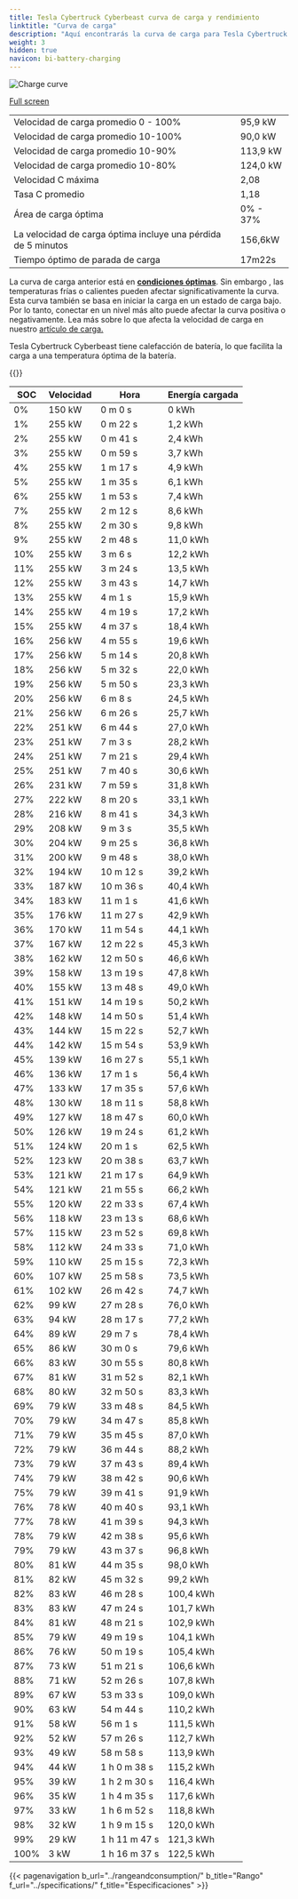 ```yaml
---
title: Tesla Cybertruck Cyberbeast curva de carga y rendimiento
linktitle: "Curva de carga"
description: "Aquí encontrarás la curva de carga para Tesla Cybertruck Cyberbeast."
weight: 3
hidden: true
navicon: bi-battery-charging
---
```

<!-- markdownlint-disable MD033 -->
<img src="/images/models/tesla/cybertruck/cybertruck_cyberbeast/chargingcurve.svg" alt="Charge curve" class="img-fluid">

[Full screen](/images/models/tesla/cybertruck/cybertruck_cyberbeast/chargingcurve.svg)


<table class="table table-striped border">
<tbody>
<tr>
<td>Velocidad de carga promedio 0 - 100%</td><td>95,9 kW</td>
</tr>
<tr>
<td>Velocidad de carga promedio 10-100%</td><td>90,0 kW</td>
</tr>
<tr>
<td>Velocidad de carga promedio 10-90%</td><td>113,9 kW</td>
</tr>
<tr>
<td>Velocidad de carga promedio 10-80%</td><td>124,0 kW</td>
</tr>
<tr>
<td>Velocidad C máxima</td><td>2,08</td>
</tr>
<tr>
<td>Tasa C promedio</td><td>1,18</td>
</tr>
<tr>
<td>Área de carga óptima</td><td>0% - 37%</td>
</tr>
<tr>
<td>La velocidad de carga óptima incluye una pérdida de 5 minutos</td><td>156,6kW</td>
</tr>
<tr>
<td>Tiempo óptimo de parada de carga</td><td>17m22s</td>
</tr>
</tbody>
</table>


La curva de carga anterior está en **[condiciones óptimas](../../../../../technology/battery/charging/#temperatura)**. Sin embargo , las temperaturas frías o calientes pueden afectar significativamente la curva. Esta curva también se basa en iniciar la carga en un estado de carga bajo. Por lo tanto, conectar en un nivel más alto puede afectar la curva positiva o negativamente. Lea más sobre lo que afecta la velocidad de carga en nuestro [artículo de carga.](../../../../../technology/battery/charging/)


Tesla Cybertruck Cyberbeast tiene calefacción de batería, lo que facilita la carga a una temperatura óptima de la batería.


{{<evkxdisplayaddarticle />}}
<table class="table table-striped border">
<thead>
<tr><th>SOC</th><th>Velocidad</th><th>Hora</th><th>Energía cargada</th></tr>
</thead>
<tbody>
<tr>
<td>0%</td><td>150 kW</td><td> 0 m 0 s </td><td>0 kWh </td>
</tr>
<tr>
<td>1%</td><td>255 kW</td><td> 0 m 22 s </td><td>1,2 kWh </td>
</tr>
<tr>
<td>2%</td><td>255 kW</td><td> 0 m 41 s </td><td>2,4 kWh </td>
</tr>
<tr>
<td>3%</td><td>255 kW</td><td> 0 m 59 s </td><td>3,7 kWh </td>
</tr>
<tr>
<td>4%</td><td>255 kW</td><td> 1 m 17 s </td><td>4,9 kWh </td>
</tr>
<tr>
<td>5%</td><td>255 kW</td><td> 1 m 35 s </td><td>6,1 kWh </td>
</tr>
<tr>
<td>6%</td><td>255 kW</td><td> 1 m 53 s </td><td>7,4 kWh </td>
</tr>
<tr>
<td>7%</td><td>255 kW</td><td> 2 m 12 s </td><td>8,6 kWh </td>
</tr>
<tr>
<td>8%</td><td>255 kW</td><td> 2 m 30 s </td><td>9,8 kWh </td>
</tr>
<tr>
<td>9%</td><td>255 kW</td><td> 2 m 48 s </td><td>11,0 kWh </td>
</tr>
<tr>
<td>10%</td><td>255 kW</td><td> 3 m 6 s </td><td>12,2 kWh </td>
</tr>
<tr>
<td>11%</td><td>255 kW</td><td> 3 m 24 s </td><td>13,5 kWh </td>
</tr>
<tr>
<td>12%</td><td>255 kW</td><td> 3 m 43 s </td><td>14,7 kWh </td>
</tr>
<tr>
<td>13%</td><td>255 kW</td><td> 4 m 1 s </td><td>15,9 kWh </td>
</tr>
<tr>
<td>14%</td><td>255 kW</td><td> 4 m 19 s </td><td>17,2 kWh </td>
</tr>
<tr>
<td>15%</td><td>255 kW</td><td> 4 m 37 s </td><td>18,4 kWh </td>
</tr>
<tr>
<td>16%</td><td>256 kW</td><td> 4 m 55 s </td><td>19,6 kWh </td>
</tr>
<tr>
<td>17%</td><td>256 kW</td><td> 5 m 14 s </td><td>20,8 kWh </td>
</tr>
<tr>
<td>18%</td><td>256 kW</td><td> 5 m 32 s </td><td>22,0 kWh </td>
</tr>
<tr>
<td>19%</td><td>256 kW</td><td> 5 m 50 s </td><td>23,3 kWh </td>
</tr>
<tr>
<td>20%</td><td>256 kW</td><td> 6 m 8 s </td><td>24,5 kWh </td>
</tr>
<tr>
<td>21%</td><td>256 kW</td><td> 6 m 26 s </td><td>25,7 kWh </td>
</tr>
<tr>
<td>22%</td><td>251 kW</td><td> 6 m 44 s </td><td>27,0 kWh </td>
</tr>
<tr>
<td>23%</td><td>251 kW</td><td> 7 m 3 s </td><td>28,2 kWh </td>
</tr>
<tr>
<td>24%</td><td>251 kW</td><td> 7 m 21 s </td><td>29,4 kWh </td>
</tr>
<tr>
<td>25%</td><td>251 kW</td><td> 7 m 40 s </td><td>30,6 kWh </td>
</tr>
<tr>
<td>26%</td><td>231 kW</td><td> 7 m 59 s </td><td>31,8 kWh </td>
</tr>
<tr>
<td>27%</td><td>222 kW</td><td> 8 m 20 s </td><td>33,1 kWh </td>
</tr>
<tr>
<td>28%</td><td>216 kW</td><td> 8 m 41 s </td><td>34,3 kWh </td>
</tr>
<tr>
<td>29%</td><td>208 kW</td><td> 9 m 3 s </td><td>35,5 kWh </td>
</tr>
<tr>
<td>30%</td><td>204 kW</td><td> 9 m 25 s </td><td>36,8 kWh </td>
</tr>
<tr>
<td>31%</td><td>200 kW</td><td> 9 m 48 s </td><td>38,0 kWh </td>
</tr>
<tr>
<td>32%</td><td>194 kW</td><td> 10 m 12 s </td><td>39,2 kWh </td>
</tr>
<tr>
<td>33%</td><td>187 kW</td><td> 10 m 36 s </td><td>40,4 kWh </td>
</tr>
<tr>
<td>34%</td><td>183 kW</td><td> 11 m 1 s </td><td>41,6 kWh </td>
</tr>
<tr>
<td>35%</td><td>176 kW</td><td> 11 m 27 s </td><td>42,9 kWh </td>
</tr>
<tr>
<td>36%</td><td>170 kW</td><td> 11 m 54 s </td><td>44,1 kWh </td>
</tr>
<tr>
<td>37%</td><td>167 kW</td><td> 12 m 22 s </td><td>45,3 kWh </td>
</tr>
<tr>
<td>38%</td><td>162 kW</td><td> 12 m 50 s </td><td>46,6 kWh </td>
</tr>
<tr>
<td>39%</td><td>158 kW</td><td> 13 m 19 s </td><td>47,8 kWh </td>
</tr>
<tr>
<td>40%</td><td>155 kW</td><td> 13 m 48 s </td><td>49,0 kWh </td>
</tr>
<tr>
<td>41%</td><td>151 kW</td><td> 14 m 19 s </td><td>50,2 kWh </td>
</tr>
<tr>
<td>42%</td><td>148 kW</td><td> 14 m 50 s </td><td>51,4 kWh </td>
</tr>
<tr>
<td>43%</td><td>144 kW</td><td> 15 m 22 s </td><td>52,7 kWh </td>
</tr>
<tr>
<td>44%</td><td>142 kW</td><td> 15 m 54 s </td><td>53,9 kWh </td>
</tr>
<tr>
<td>45%</td><td>139 kW</td><td> 16 m 27 s </td><td>55,1 kWh </td>
</tr>
<tr>
<td>46%</td><td>136 kW</td><td> 17 m 1 s </td><td>56,4 kWh </td>
</tr>
<tr>
<td>47%</td><td>133 kW</td><td> 17 m 35 s </td><td>57,6 kWh </td>
</tr>
<tr>
<td>48%</td><td>130 kW</td><td> 18 m 11 s </td><td>58,8 kWh </td>
</tr>
<tr>
<td>49%</td><td>127 kW</td><td> 18 m 47 s </td><td>60,0 kWh </td>
</tr>
<tr>
<td>50%</td><td>126 kW</td><td> 19 m 24 s </td><td>61,2 kWh </td>
</tr>
<tr>
<td>51%</td><td>124 kW</td><td> 20 m 1 s </td><td>62,5 kWh </td>
</tr>
<tr>
<td>52%</td><td>123 kW</td><td> 20 m 38 s </td><td>63,7 kWh </td>
</tr>
<tr>
<td>53%</td><td>121 kW</td><td> 21 m 17 s </td><td>64,9 kWh </td>
</tr>
<tr>
<td>54%</td><td>121 kW</td><td> 21 m 55 s </td><td>66,2 kWh </td>
</tr>
<tr>
<td>55%</td><td>120 kW</td><td> 22 m 33 s </td><td>67,4 kWh </td>
</tr>
<tr>
<td>56%</td><td>118 kW</td><td> 23 m 13 s </td><td>68,6 kWh </td>
</tr>
<tr>
<td>57%</td><td>115 kW</td><td> 23 m 52 s </td><td>69,8 kWh </td>
</tr>
<tr>
<td>58%</td><td>112 kW</td><td> 24 m 33 s </td><td>71,0 kWh </td>
</tr>
<tr>
<td>59%</td><td>110 kW</td><td> 25 m 15 s </td><td>72,3 kWh </td>
</tr>
<tr>
<td>60%</td><td>107 kW</td><td> 25 m 58 s </td><td>73,5 kWh </td>
</tr>
<tr>
<td>61%</td><td>102 kW</td><td> 26 m 42 s </td><td>74,7 kWh </td>
</tr>
<tr>
<td>62%</td><td>99 kW</td><td> 27 m 28 s </td><td>76,0 kWh </td>
</tr>
<tr>
<td>63%</td><td>94 kW</td><td> 28 m 17 s </td><td>77,2 kWh </td>
</tr>
<tr>
<td>64%</td><td>89 kW</td><td> 29 m 7 s </td><td>78,4 kWh </td>
</tr>
<tr>
<td>65%</td><td>86 kW</td><td> 30 m 0 s </td><td>79,6 kWh </td>
</tr>
<tr>
<td>66%</td><td>83 kW</td><td> 30 m 55 s </td><td>80,8 kWh </td>
</tr>
<tr>
<td>67%</td><td>81 kW</td><td> 31 m 52 s </td><td>82,1 kWh </td>
</tr>
<tr>
<td>68%</td><td>80 kW</td><td> 32 m 50 s </td><td>83,3 kWh </td>
</tr>
<tr>
<td>69%</td><td>79 kW</td><td> 33 m 48 s </td><td>84,5 kWh </td>
</tr>
<tr>
<td>70%</td><td>79 kW</td><td> 34 m 47 s </td><td>85,8 kWh </td>
</tr>
<tr>
<td>71%</td><td>79 kW</td><td> 35 m 45 s </td><td>87,0 kWh </td>
</tr>
<tr>
<td>72%</td><td>79 kW</td><td> 36 m 44 s </td><td>88,2 kWh </td>
</tr>
<tr>
<td>73%</td><td>79 kW</td><td> 37 m 43 s </td><td>89,4 kWh </td>
</tr>
<tr>
<td>74%</td><td>79 kW</td><td> 38 m 42 s </td><td>90,6 kWh </td>
</tr>
<tr>
<td>75%</td><td>79 kW</td><td> 39 m 41 s </td><td>91,9 kWh </td>
</tr>
<tr>
<td>76%</td><td>78 kW</td><td> 40 m 40 s </td><td>93,1 kWh </td>
</tr>
<tr>
<td>77%</td><td>78 kW</td><td> 41 m 39 s </td><td>94,3 kWh </td>
</tr>
<tr>
<td>78%</td><td>79 kW</td><td> 42 m 38 s </td><td>95,6 kWh </td>
</tr>
<tr>
<td>79%</td><td>79 kW</td><td> 43 m 37 s </td><td>96,8 kWh </td>
</tr>
<tr>
<td>80%</td><td>81 kW</td><td> 44 m 35 s </td><td>98,0 kWh </td>
</tr>
<tr>
<td>81%</td><td>82 kW</td><td> 45 m 32 s </td><td>99,2 kWh </td>
</tr>
<tr>
<td>82%</td><td>83 kW</td><td> 46 m 28 s </td><td>100,4 kWh </td>
</tr>
<tr>
<td>83%</td><td>83 kW</td><td> 47 m 24 s </td><td>101,7 kWh </td>
</tr>
<tr>
<td>84%</td><td>81 kW</td><td> 48 m 21 s </td><td>102,9 kWh </td>
</tr>
<tr>
<td>85%</td><td>79 kW</td><td> 49 m 19 s </td><td>104,1 kWh </td>
</tr>
<tr>
<td>86%</td><td>76 kW</td><td> 50 m 19 s </td><td>105,4 kWh </td>
</tr>
<tr>
<td>87%</td><td>73 kW</td><td> 51 m 21 s </td><td>106,6 kWh </td>
</tr>
<tr>
<td>88%</td><td>71 kW</td><td> 52 m 26 s </td><td>107,8 kWh </td>
</tr>
<tr>
<td>89%</td><td>67 kW</td><td> 53 m 33 s </td><td>109,0 kWh </td>
</tr>
<tr>
<td>90%</td><td>63 kW</td><td> 54 m 44 s </td><td>110,2 kWh </td>
</tr>
<tr>
<td>91%</td><td>58 kW</td><td> 56 m 1 s </td><td>111,5 kWh </td>
</tr>
<tr>
<td>92%</td><td>52 kW</td><td> 57 m 26 s </td><td>112,7 kWh </td>
</tr>
<tr>
<td>93%</td><td>49 kW</td><td> 58 m 58 s </td><td>113,9 kWh </td>
</tr>
<tr>
<td>94%</td><td>44 kW</td><td>1 h 0 m 38 s </td><td>115,2 kWh </td>
</tr>
<tr>
<td>95%</td><td>39 kW</td><td>1 h 2 m 30 s </td><td>116,4 kWh </td>
</tr>
<tr>
<td>96%</td><td>35 kW</td><td>1 h 4 m 35 s </td><td>117,6 kWh </td>
</tr>
<tr>
<td>97%</td><td>33 kW</td><td>1 h 6 m 52 s </td><td>118,8 kWh </td>
</tr>
<tr>
<td>98%</td><td>32 kW</td><td>1 h 9 m 15 s </td><td>120,0 kWh </td>
</tr>
<tr>
<td>99%</td><td>29 kW</td><td>1 h 11 m 47 s </td><td>121,3 kWh </td>
</tr>
<tr>
<td>100%</td><td>3 kW</td><td>1 h 16 m 37 s </td><td>122,5 kWh </td>
</tr>
</tbody>
</table>


{{< pagenavigation b_url="../rangeandconsumption/" b_title="Rango" f_url="../specifications/" f_title="Especificaciones" >}}

